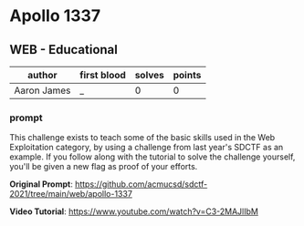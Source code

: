 # Apollo 1337
## WEB - Educational
| author | first blood | solves | points |
| --- | --- | --- | --- |
| Aaron James | _ | 0 | 0 |
### prompt
This challenge exists to teach some of the basic skills used in the Web Exploitation category, by using a challenge from last year's SDCTF as an example. If you follow along with the tutorial to solve the challenge yourself, you'll be given a new flag as proof of your efforts.

**Original Prompt**: https://github.com/acmucsd/sdctf-2021/tree/main/web/apollo-1337

**Video Tutorial**: https://www.youtube.com/watch?v=C3-2MAJlIbM